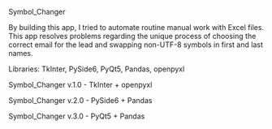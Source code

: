 Symbol_Changer

By building this app, I tried to automate routine manual work with Excel files. This app resolves problems regarding the unique process of choosing the correct email for the lead and swapping non-UTF-8 symbols in first and last names.

Libraries: TkInter, PySide6, PyQt5, Pandas, openpyxl

Symbol_Changer v.1.0 - TkInter + openpyxl

Symbol_Changer v.2.0 - PySide6 + Pandas

Symbol_Changer v.3.0 - PyQt5 + Pandas
